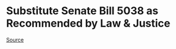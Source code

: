 # Substitute Senate Bill 5038 as Recommended by Law & Justice

[Source](http://lawfilesext.leg.wa.gov/biennium/2021-22/Xml/Bills/Senate%20Bills/5038-S.xml)